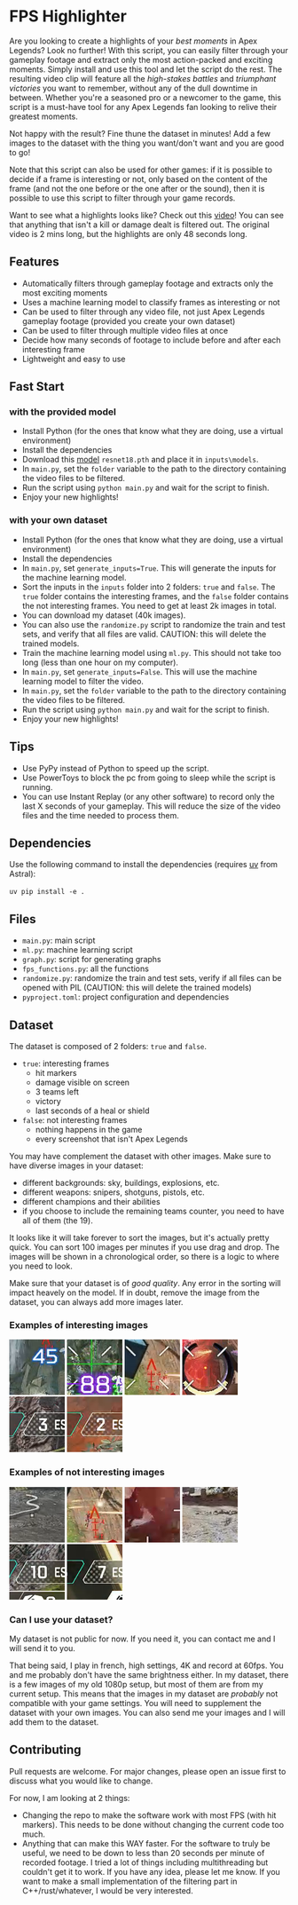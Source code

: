 # FPS Highlighter

Are you looking to create a highlights of your *best moments* in Apex Legends? Look no further! With this script, you can easily filter through your gameplay footage and extract only the most action-packed and exciting moments. Simply install and use this tool and let the script do the rest. The resulting video clip will feature all the *high-stakes battles* and *triumphant victories* you want to remember, without any of the dull downtime in between. Whether you're a seasoned pro or a newcomer to the game, this script is a must-have tool for any Apex Legends fan looking to relive their greatest moments.

Not happy with the result? Fine thune the dataset in minutes! Add a few images to the dataset with the thing you want/don't want and you are good to go!

Note that this script can also be used for other games: if it is possible to decide if a frame is interesting or not, only based on the content of the frame (and not the one before or the one after or the sound), then it is possible to use this script to filter through your game records.

Want to see what a highlights looks like? Check out this [video](https://streamable.com/46ze89)! You can see that anything that isn't a kill or damage dealt is filtered out. The original  video is 2 mins long, but the highlights are only 48 seconds long.

## Features

- Automatically filters through gameplay footage and extracts only the most exciting moments
- Uses a machine learning model to classify frames as interesting or not
- Can be used to filter through any video file, not just Apex Legends gameplay footage (provided you create your own dataset)
- Can be used to filter through multiple video files at once
- Decide how many seconds of footage to include before and after each interesting frame
- Lightweight and easy to use

## Fast Start

### with the provided model
- Install Python (for the ones that know what they are doing, use a virtual environment)
- Install the dependencies
- Download this [model](https://drive.google.com/file/d/11_Zoim-StTNyQd62MSAv2JyK4VA-msA1/view?usp=sharing) `resnet18.pth` and place it in `inputs\models`.
- In `main.py`, set the `folder` variable to the path to the directory containing the video files to be filtered.
- Run the script using `python main.py` and wait for the script to finish.
- Enjoy your new highlights!

### with your own dataset
- Install Python (for the ones that know what they are doing, use a virtual environment)
- Install the dependencies
- In `main.py`, set `generate_inputs=True`. This will generate the inputs for the machine learning model.
- Sort the inputs in the `inputs` folder into 2 folders: `true` and `false`. The `true` folder contains the interesting frames, and the `false` folder contains the not interesting frames. You need to get at least 2k images in total. 
- You can download my dataset (40k images).
- You can also use the `randomize.py` script to randomize the train and test sets, and verify that all files are valid. CAUTION: this will delete the trained models.
- Train the machine learning model using `ml.py`. This should not take too long (less than one hour on my computer).
- In `main.py`, set `generate_inputs=False`. This will use the machine learning model to filter the video.
- In `main.py`, set the `folder` variable to the path to the directory containing the video files to be filtered.
- Run the script using `python main.py` and wait for the script to finish.
- Enjoy your new highlights!

## Tips

- Use PyPy instead of Python to speed up the script.
- Use PowerToys to block the pc from going to sleep while the script is running.
- You can use Instant Replay (or any other software) to record only the last X seconds of your gameplay. This will reduce the size of the video files and the time needed to process them.

## Dependencies

Use the following command to install the dependencies (requires
[uv](https://github.com/astral-sh/uv) from Astral):

`uv pip install -e .`

## Files

- `main.py`: main script
- `ml.py`: machine learning script
- `graph.py`: script for generating graphs
- `fps_functions.py`: all the functions
- `randomize.py`: randomize the train and test sets, verify if all files can be opened with PIL (CAUTION: this will delete the trained models)
- `pyproject.toml`: project configuration and dependencies

## Dataset

The dataset is composed of 2 folders: `true` and `false`.
- `true`: interesting frames
  - hit markers
  - damage visible on screen
  - 3 teams left
  - victory
  - last seconds of a heal or shield
- `false`: not interesting frames
  - nothing happens in the game
  - every screenshot that isn't Apex Legends

You may have complement the dataset with other images. Make sure to have diverse images in your dataset:
- different backgrounds: sky, buildings, explosions, etc.
- different weapons: snipers, shotguns, pistols, etc.
- different champions and their abilities
- if you choose to include the remaining teams counter, you need to have all of them (the 19).

It looks like it will take forever to sort the images, but it's actually pretty quick. You can sort 100 images per minutes if you use drag and drop. The images will be shown in a chronological order, so there is a logic to where you need to look.

Make sure that your dataset is of *good quality*. Any error in the sorting will impact heavely on the model. If in doubt, remove the image from the dataset, you can always add more images later.

### Examples of interesting images

![interesting image 1](images/interesting1.png)
![interesting image 2](images/interesting2.png)
![interesting image 3](images/interesting3.png)
![interesting image 4](images/interesting4.png)
![interesting image 5](images/interesting5.png)
![interesting image 6](images/interesting6.png)

### Examples of not interesting images

![Not interesting image 1](images/not_interesting1.png)
![Not interesting image 2](images/not_interesting2.png)
![Not interesting image 3](images/not_interesting3.png)
![Not interesting image 4](images/not_interesting4.png)
![Not interesting image 5](images/not_interesting5.png)
![Not interesting image 6](images/not_interesting6.png)

### Can I use your dataset?

My dataset is not public for now. If you need it, you can contact me and I will send it to you.

That being said, I play in french, high settings, 4K and record at 60fps.
You and me probably don't have the same brightness either. In my dataset, there is a few images of my old 1080p setup, but most of them are from my current setup. This means that the images in my dataset are *probably* not compatible with your game settings. You will need to supplement the dataset with your own images. You can also send me your images and I will add them to the dataset.

## Contributing

Pull requests are welcome. For major changes, please open an issue first to discuss what you would like to change.

For now, I am looking at 2 things:
- Changing the repo to make the software work with most FPS (with hit markers). This needs to be done without changing the current code too much.
- Anything that can make this WAY faster. For the software to truly be useful, we need to be down to less than 20 seconds per minute of recorded footage. I tried a lot of things including multithreading but couldn't get it to work. If you have any idea, please let me know. If you want to make a small implementation of the filtering part in C++/rust/whatever, I would be very interested.